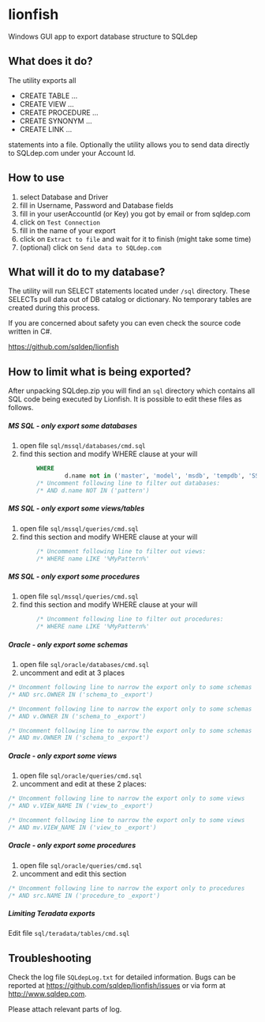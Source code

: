 # lionfish
Windows GUI app to export database structure to SQLdep

## What does it do?

The utility exports all

- CREATE TABLE ...
- CREATE VIEW ...
- CREATE PROCEDURE ...
- CREATE SYNONYM ...
- CREATE LINK ...

statements into a file. Optionally the utility allows you to
send data directly to SQLdep.com under your Account Id.

## How to use

1. select Database and Driver
1. fill in Username, Password and Database fields
1. fill in your userAccountId (or Key) you got by email or from sqldep.com
1. click on `Test Connection`
1. fill in the name of your export
1. click on `Extract to file` and wait for it to finish (might take some time)
1. (optional) click on `Send data to SQLdep.com`

## What will it do to my database?

The utility will run SELECT statements located under `/sql` directory.
These SELECTs pull data out of DB catalog or dictionary. No temporary
tables are created during this process.

If you are concerned about safety you can even check the source code written
in C#.

https://github.com/sqldep/lionfish

## How to limit what is being exported?

After unpacking SQLdep.zip you will find an `sql` directory which contains all SQL code being executed by Lionfish. It is possible to edit these files as follows.

##### MS SQL - only export some databases
1. open file `sql/mssql/databases/cmd.sql`
2. find this section and modify WHERE clause at your will
```sql
        WHERE
        		d.name not in ('master', 'model', 'msdb', 'tempdb', 'SSISDB')
        /* Uncomment following line to filter out databases:                               */
        /* AND d.name NOT IN ('pattern')                                                   */
```

##### MS SQL - only export some views/tables
1. open file `sql/mssql/queries/cmd.sql`
2. find this section and modify WHERE clause at your will
```sql
        /* Uncomment following line to filter out views:                                   */
        /* WHERE name LIKE '%MyPattern%'                                                   */
```

##### MS SQL - only export some procedures
1. open file `sql/mssql/queries/cmd.sql`
2. find this section and modify WHERE clause at your will
```sql
        /* Uncomment following line to filter out procedures:                              */
        /* WHERE name LIKE '%MyPattern%'                                                   */
```

##### Oracle - only export some schemas
1. open file `sql/oracle/databases/cmd.sql`
2. uncomment and edit at 3 places
```sql
/* Uncomment following line to narrow the export only to some schemas                     */
/* AND src.OWNER IN ('schema_to _export')                                                 */
```

```sql
/* Uncomment following line to narrow the export only to some schemas                     */
/* AND v.OWNER IN ('schema_to _export')                                                   */
```

```sql
/* Uncomment following line to narrow the export only to some schemas                    */
/* AND mv.OWNER IN ('schema_to _export')                                                 */
```

##### Oracle - only export some views
1. open file `sql/oracle/queries/cmd.sql`
2. uncomment and edit at these 2 places:
```sql
/* Uncomment following line to narrow the export only to some views                    */
/* AND v.VIEW_NAME IN ('view_to _export')                                              */
```
```sql
/* Uncomment following line to narrow the export only to some views                    */
/* AND mv.VIEW_NAME IN ('view_to _export')                                             */
```

##### Oracle - only export some procedures
1. open file `sql/oracle/queries/cmd.sql`
2. uncomment and edit this section
```sql
/* Uncomment following line to narrow the export only to procedures                    */
/* AND src.NAME IN ('procedure_to _export')                                            */
```



##### Limiting Teradata exports
Edit file `sql/teradata/tables/cmd.sql`

## Troubleshooting

Check the log file `SQLdepLog.txt` for detailed information.
Bugs can be reported at https://github.com/sqldep/lionfish/issues
or via form at http://www.sqldep.com.

Please attach relevant parts of log.

